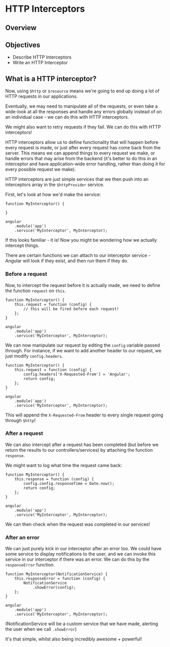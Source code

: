 # HTTP Interceptors

## Overview

## Objectives

- Describe HTTP Interceptors
- Write an HTTP Interceptor

## What is a HTTP interceptor?

Now, using `$http` or `$resource` means we're going to end up doing a lot of HTTP requests in our applications.

Eventually, we may need to manipulate all of the requests, or even take a wide-look at all the responses and handle any errors globally instead of on an individual case - we can do this with HTTP interceptors.

We might also want to retry requests if they fail. We can do this with HTTP interceptors!

HTTP interceptors allow us to define functionality that will happen before every request is made, or just after every request has come back from the server. This means we can append things to every request we make, or handle errors that may arise from the backend (it's better to do this in an interceptor and have application-wide error handling, rather than doing it for every possible request we make).

HTTP interceptors are just simple services that we then push into an interceptors array in the `$httpProvider` service.

First, let's look at how we'd make the service:

```
function MyInterceptor() {

}

angular
	.module('app')
	.service('MyInterceptor', MyInterceptor);
```

If this looks familiar - it is! Now you might be wondering how we actually intercept things.

There are certain functions we can attach to our interceptor service - Angular will look if they exist, and then run them if they do.

### Before a request

Now, to intercept the request before it is actually made, we need to define the function `request` on `this`.

```
function MyInterceptor() {
	this.request = function (config) {
		// this will be fired before each request!
	};
}

angular
	.module('app')
	.service('MyInterceptor', MyInterceptor);
```

We can now manipulate our request by editing the `config` variable passed through. For instance, if we want to add another header to our request, we just modify `config.headers`.

```
function MyInterceptor() {
	this.request = function (config) {
		config.headers['X-Requested-From'] = 'Angular';
		return config;
	};
}

angular
	.module('app')
	.service('MyInterceptor', MyInterceptor);
```

This will append the `X-Requested-From` header to every single request going through `$http`!

### After a request

We can also intercept after a request has been completed (but before we return the results to our controllers/services) by attaching the function `response`.

We might want to log what time the request came back:

```
function MyInterceptor() {
	this.response = function (config) {
		config.config.responseTime = Date.now();
		return config;
	};
}

angular
	.module('app')
	.service('MyInterceptor', MyInterceptor);
```

We can then check when the request was completed in our services!

### After an error

We can just purely kick in our interceptor after an error too. We could have some service to display notifications to the user, and we can invoke this service in our interceptor if there was an error. We can do this by the `responseError` function.

```
function MyInterceptor(NotificationService) {
	this.responseError = function (config) {
		NotificationService
			.showError(config);
	};
}

angular
	.module('app')
	.service('MyInterceptor', MyInterceptor);
```

(NotificationService will be a custom service that we have made, alerting the user when we call `.showError`)

It's that simple, whilst also being incredibly awesome + powerful!
